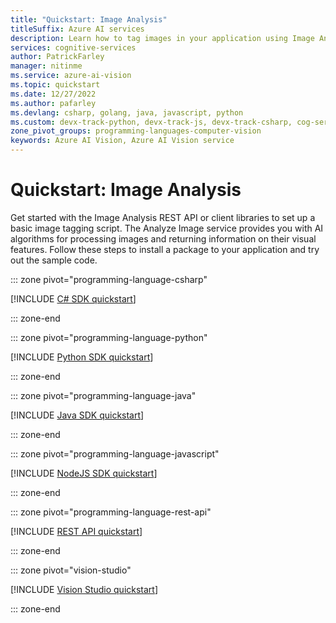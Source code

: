 ```yaml
---
title: "Quickstart: Image Analysis"
titleSuffix: Azure AI services
description: Learn how to tag images in your application using Image Analysis through a native client library in the language of your choice.
services: cognitive-services
author: PatrickFarley
manager: nitinme
ms.service: azure-ai-vision
ms.topic: quickstart
ms.date: 12/27/2022
ms.author: pafarley
ms.devlang: csharp, golang, java, javascript, python
ms.custom: devx-track-python, devx-track-js, devx-track-csharp, cog-serv-seo-aug-2020, mode-api, devx-track-dotnet, devx-track-extended-java
zone_pivot_groups: programming-languages-computer-vision
keywords: Azure AI Vision, Azure AI Vision service
---
```


# Quickstart: Image Analysis

Get started with the Image Analysis REST API or client libraries to set up a basic image tagging script. The Analyze Image service provides you with AI algorithms for processing images and returning information on their visual features. Follow these steps to install a package to your application and try out the sample code.

::: zone pivot="programming-language-csharp"

[!INCLUDE [C# SDK quickstart](../includes/quickstarts-sdk/image-analysis-csharp-sdk.md)]

::: zone-end

::: zone pivot="programming-language-python"

[!INCLUDE [Python SDK quickstart](../includes/quickstarts-sdk/image-analysis-python-sdk.md)]

::: zone-end

::: zone pivot="programming-language-java"

[!INCLUDE [Java SDK quickstart](../includes/quickstarts-sdk/image-analysis-java-sdk.md)]

::: zone-end

::: zone pivot="programming-language-javascript"

[!INCLUDE [NodeJS SDK quickstart](../includes/quickstarts-sdk/image-analysis-node-sdk.md)]

::: zone-end

::: zone pivot="programming-language-rest-api"

[!INCLUDE [REST API quickstart](../includes/image-analysis-curl-quickstart.md)]

::: zone-end

::: zone pivot="vision-studio"

[!INCLUDE [Vision Studio quickstart](../includes/image-analysis-studio-quickstart.md)]

::: zone-end
